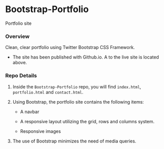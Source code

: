 # Bootstrap-Portfolio
Portfolio site

### Overview

Clean, clear portfolio using Twitter Bootstrap CSS Framework.


* The site has been published with Github.io.  A to the live site is located above.

### Repo Details 

1. Inside the `Bootstrap-Portfolio` repo, you will find `index.html`, `portfolio.html` and `contact.html`.

2. Using Bootstrap, the portfolio site contains the following items:

   * A navbar

   * A responsive layout utilizing the grid, rows and columns system.

   * Responsive images

3. The use of Bootstrap minimizes the need of media queries.